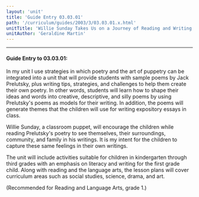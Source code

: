 ```yaml
---
layout: 'unit'
title: 'Guide Entry 03.03.01'
path: '/curriculum/guides/2003/3/03.03.01.x.html'
unitTitle: 'Willie Sunday Takes Us on a Journey of Reading and Writing with Humorous Poems by Jack Prelutsky'
unitAuthor: 'Geraldine Martin'
---
```


<body>
<hr/>
 <h4>
  Guide Entry to 03.03.01:
 </h4>
 <p>
  In my unit I use strategies in which poetry and the art of puppetry can be integrated into a unit that will provide students with sample poems by Jack Prelutsky, plus writing tips, strategies, and challenges to help them create their own poetry.  In other words, students will learn how to shape their ideas and words into creative, descriptive, and silly poems by using Prelutsky's poems as models for their writing.  In addition, the poems will generate themes that the children will use for writing expository essays in class.
 </p>
<p>
  Willie Sunday, a classroom puppet, will encourage the children while reading Prelutsky's poetry to see themselves, their surroundings, community, and family in his writings.  It is my intent for the children to capture these same feelings in their own writings.
 </p>
<p>
  The unit will include activities suitable for children in kindergarten through third grades with an emphasis on literacy and writing for the first grade child.  Along with reading and the language arts, the lesson plans will cover curriculum areas such as social studies, science, drama, and art.
 </p>
<p>
  (Recommended for Reading and Language Arts, grade 1.)
 </p>

</body>
